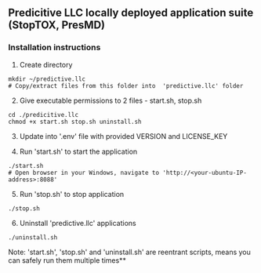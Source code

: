 ## Predicitive LLC locally deployed application suite (StopTOX, PresMD) 
### Installation instructions

1. Create directory
```
mkdir ~/predictive.llc
# Copy/extract files from this folder into  'predictive.llc' folder
```

2. Give executable permissions to 2 files - start.sh, stop.sh
```
cd ./predicitive.llc 
chmod +x start.sh stop.sh uninstall.sh
```
3. Update into '.env' file with provided VERSION and LICENSE_KEY
   
4. Run 'start.sh' to start the application
```
./start.sh
# Open browser in your Windows, navigate to 'http://<your-ubuntu-IP-address>:8088'
```
5. Run 'stop.sh' to stop application
```
./stop.sh
```
6. Uninstall 'predictive.llc' applications
```
./uninstall.sh
```

Note: 'start.sh', 'stop.sh' and 'uninstall.sh' are reentrant scripts, means you can safely run them multiple times**

````
